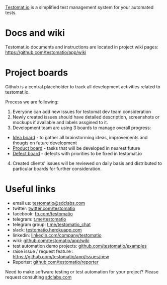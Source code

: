 [Testomat.io](https://testomat.io) is a simplified test management system for your automated tests.

# Docs and wiki
Testomat.io documents and instructions are located in project wiki pages:
https://github.com/testomatio/app/wiki

# Project boards

Github is a central placeholder to track all development activities related to testomat.io.

Process we are following:

1. Everyone can add new issues for testomat dev team consideration
2. Newly created issues should have detailed description, screenshots or mockups if available and labels assgined to it.
3. Development team are using 3 boards to manage overall progress:
  - [Idea board](https://github.com/testomatio/app/projects/3) - to gather all brainstorming ideas, improvements and thougts on future development
  - [Product board](https://github.com/testomatio/app/projects/1) - tasks that will be developed in nearest future
  - [Defect board](https://github.com/testomatio/app/projects/2) - defects with priorities to be fixed in testomat.io
4. Created clients' issues will be reviewed on daily basis and distributed to particular boards for further consideration.

# Useful links

- email us: testomatio@sdclabs.com
- twitter: [twitter.com/testomatio](https://twitter.com/testomatio)
- facebook: [fb.com/testomatio](https://fb.com/testomatio) 
- telegram: [t.me/testomatio](https://t.me/testomatio)
- telegram group: [t.me/testomatio_chat](https://t.me/testomatio_chat)
- slack: [testomatio.herokuapp.com](https://testomatio.herokuapp.com)
- linkedin: [linkedin.com/company/testomatio](https://www.linkedin.com/company/testomatio/)
- wiki: [github.com/testomatio/app/wiki](https://github.com/testomatio/app/wiki)
- test automation demo projects: [github.com/testomatio/examples](https://github.com/testomatio/examples)
- raise issue / request feature : https://github.com/testomatio/app/issues/new
- Reporter: [github.com/testomatio/reporter](https://github.com/testomatio/reporter)

Need to make software testing or test automation for your project? Please request consulting [sdclabs.com](https://sdclabs.com)
